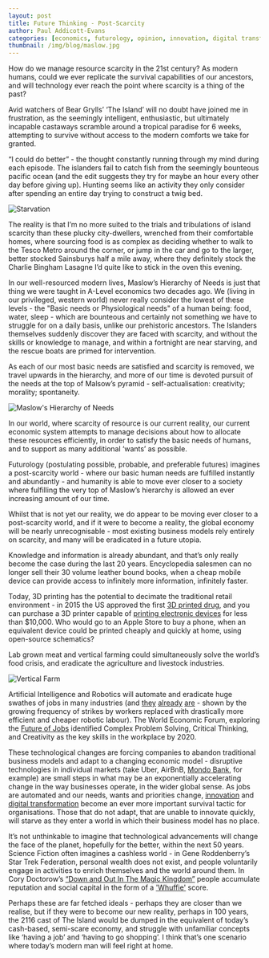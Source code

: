 ```yaml
---
layout: post
title: Future Thinking - Post-Scarcity
author: Paul Addicott-Evans
categories: [economics, futurology, opinion, innovation, digital transformation]
thumbnail: /img/blog/maslow.jpg
---
```


How do we manage resource scarcity in the 21st century? As modern humans, could we ever replicate the survival capabilities of our ancestors, and will technology ever reach the point where scarcity is a thing of the past?

Avid watchers of Bear Grylls’ ‘The Island’ will no doubt have joined me in frustration, as the seemingly intelligent, enthusiastic, but ultimately incapable castaways scramble around a tropical paradise for 6 weeks, attempting to survive without access to the modern comforts we take for granted.

“I could do better” - the thought constantly running through my mind during each episode. The islanders fail to catch fish from the seemingly bounteous pacific ocean (and the edit suggests they try for maybe an hour every other day before giving up). Hunting seems like an activity they only consider after spending an entire day trying to construct a twig bed.

![Starvation](/img/posts/2016-05-18-future-thinking-post-scarcity/theisland.jpg)

The reality is that I’m no more suited to the trials and tribulations of island scarcity than these plucky city-dwellers, wrenched from their comfortable homes, where sourcing food is as complex as deciding whether to walk to the Tesco Metro around the corner, or jump in the car and go to the larger, better stocked Sainsburys half a mile away, where they definitely stock the Charlie Bingham Lasagne I’d quite like to stick in the oven this evening.

In our well-resourced modern lives, Maslow’s Hierarchy of Needs is just that thing we were taught in A-Level economics two decades ago. We (living in our privileged, western world) never really consider the lowest of these levels - the "Basic needs or Physiological needs" of a human being: food, water, sleep - which are bounteous and certainly not something we have to struggle for on a daily basis, unlike our prehistoric ancestors. The Islanders themselves suddenly discover they are faced with scarcity, and without the skills or knowledge to manage, and within a fortnight are near starving, and the rescue boats are primed for intervention.

As each of our most basic needs are satisfied and scarcity is removed, we travel upwards in the hierarchy, and more of our time is devoted pursuit of the needs at the top of Malsow’s pyramid - self-actualisation: creativity; morality; spontaneity.

![Maslow's Hierarchy of Needs](/img/blog/maslow.jpg)

In our world, where scarcity of resource is our current reality, our current economic system attempts to manage decisions about how to allocate these resources efficiently, in order to satisfy the basic needs of humans, and to support as many additional ‘wants’ as possible.

Futurology (postulating possible, probable, and preferable futures) imagines a post-scarcity world - where our basic human needs are fulfilled instantly and abundantly - and humanity is able to move ever closer to a society where fulfilling the very top of Maslow’s hierarchy is allowed an ever increasing amount of our time.

Whilst that is not yet our reality, we do appear to be moving ever closer to a post-scarcity world, and if it were to become a reality, the global economy will be nearly unrecognisable - most existing business models rely entirely on scarcity, and many will be eradicated in a future utopia.

Knowledge and information is already abundant, and that’s only really become the case during the last 20 years. Encyclopedia salesmen can no longer sell their 30 volume leather bound books, when a cheap mobile device can provide access to infinitely more information, infinitely faster.

Today, 3D printing has the potential to decimate the traditional retail environment - in 2015 the US approved the first [3D printed drug](http://www.theguardian.com/artanddesign/architecture-design-blog/2015/aug/05/the-first-3d-printed-pill-opens-up-a-world-of-downloadable-medicine), and you can purchase a 3D printer capable of [printing electronic devices](http://www.voxel8.co/) for less than $10,000. Who would go to an Apple Store to buy a phone, when an equivalent device could be printed cheaply and quickly at home, using open-source schematics?

Lab grown meat and vertical farming could simultaneously solve the world’s food crisis, and eradicate the agriculture and livestock industries.

![Vertical Farm](/img/posts/2016-05-18-future-thinking-post-scarcity/verticalfarm.jpg)

Artificial Intelligence and Robotics will automate and eradicate huge swathes of jobs in many industries (and [they](http://www.wirelessweek.com/news/2016/05/verizon-deploys-thousands-more-workers-looks-automation-strike-wears) [already](http://motherboard.vice.com/read/automated-ports-have-dockworkers-in-the-netherlands-threatening-strikes) [are](http://www.bbc.co.uk/news/uk-england-36306462) - shown by the growing frequency of strikes by workers replaced with drastically more efficient and cheaper robotic labour). The World Economic Forum, exploring the [Future of Jobs](http://pebblecode.com/blog/the-future-of-jobs/) identified Complex Problem Solving, Critical Thinking, and Creativity as the key skills in the workplace by 2020.

These technological changes are forcing companies to abandon traditional business models and adapt to a changing economic model - disruptive technologies in individual markets (take Uber, AirBnB, [Mondo Bank](https://getmondo.co.uk/), for example) are small steps in what may be an exponentially accelerating change in the way businesses operate, in the wider global sense. As jobs are automated and our needs, wants and priorities change, [innovation](http://pebblecode.com/blog/less-agile-more-customer/) and [digital transformation](http://pebblecode.com/blog/how-to-succeed-in-a-digital-transformation/) become an ever more important survival tactic for organisations. Those that do not adapt, that are unable to innovate quickly, will starve as they enter a world in which their business model has no place.

It’s not unthinkable to imagine that technological advancements will change the face of the planet, hopefully for the better, within the next 50 years. Science Fiction often imagines a cashless world - in Gene Roddenberry’s Star Trek Federation, personal wealth does not exist, and people voluntarily engage in activities to enrich themselves and the world around them. In Cory Doctorow’s [“Down and Out In The Magic Kingdom”](http://craphound.com/category/down/) people accumulate reputation and social capital in the form of a ['Whuffie'](https://en.wikipedia.org/wiki/Whuffie) score.

Perhaps these are far fetched ideals - perhaps they are closer than we realise, but if they were to become our new reality, perhaps in 100 years, the 2116 cast of The Island would be dumped in the equivalent of today’s cash-based, semi-scare economy, and struggle with unfamiliar concepts like ‘having a job’ and ‘having to go shopping’. I think that’s one scenario where today’s modern man will feel right at home.
